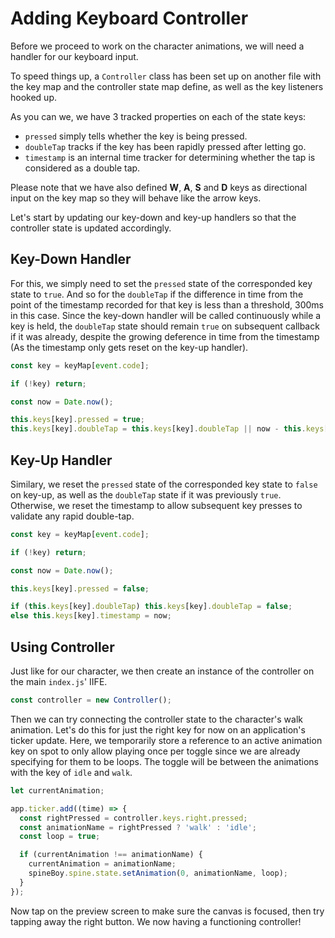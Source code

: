 # Adding Keyboard Controller

Before we proceed to work on the character animations, we will need a handler for our keyboard input.

To speed things up, a `Controller` class has been set up on another file with the key map and the controller state map define, as well as the key listeners hooked up.

As you can we, we have 3 tracked properties on each of the state keys:

- `pressed` simply tells whether the key is being pressed.
- `doubleTap` tracks if the key has been rapidly pressed after letting go.
- `timestamp` is an internal time tracker for determining whether the tap is considered as a double tap.

Please note that we have also defined **W**, **A**, **S** and **D** keys as directional input on the key map so they will behave like the arrow keys.

Let's start by updating our key-down and key-up handlers so that the controller state is updated accordingly.

## Key-Down Handler

For this, we simply need to set the `pressed` state of the corresponded key state to `true`. And so for the `doubleTap` if the difference in time from the point of the timestamp recorded for that key is less than a threshold, 300ms in this case. Since the key-down handler will be called continuously while a key is held, the `doubleTap` state should remain `true` on subsequent callback if it was already, despite the growing deference in time from the timestamp (As the timestamp only gets reset on the key-up handler).

```javascript
const key = keyMap[event.code];

if (!key) return;

const now = Date.now();

this.keys[key].pressed = true;
this.keys[key].doubleTap = this.keys[key].doubleTap || now - this.keys[key].timestamp < 300;
```

## Key-Up Handler

Similary, we reset the `pressed` state of the corresponded key state to `false` on key-up, as well as the `doubleTap` state if it was previously `true`. Otherwise, we reset the timestamp to allow subsequent key presses to validate any rapid double-tap.

```javascript
const key = keyMap[event.code];

if (!key) return;

const now = Date.now();

this.keys[key].pressed = false;

if (this.keys[key].doubleTap) this.keys[key].doubleTap = false;
else this.keys[key].timestamp = now;
```

## Using Controller

Just like for our character, we then create an instance of the controller on the main `index.js`' IIFE.

```javascript
const controller = new Controller();
```

Then we can try connecting the controller state to the character's walk animation. Let's do this for just the right key for now on an application's ticker update. Here, we temporarily store a reference to an active animation key on spot to only allow playing once per toggle since we are already specifying for them to be loops. The toggle will be between the animations with the key of `idle` and `walk`.

```javascript
let currentAnimation;

app.ticker.add((time) => {
  const rightPressed = controller.keys.right.pressed;
  const animationName = rightPressed ? 'walk' : 'idle';
  const loop = true;

  if (currentAnimation !== animationName) {
    currentAnimation = animationName;
    spineBoy.spine.state.setAnimation(0, animationName, loop);
  }
});
```

Now tap on the preview screen to make sure the canvas is focused, then try tapping away the right button. We now having a functioning controller!
